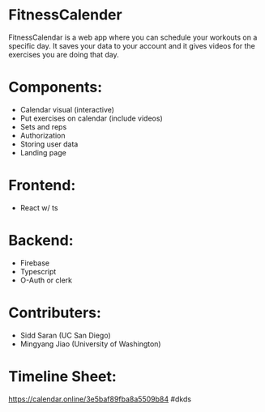 # FitnessCalender
FitnessCalendar is a web app where you can schedule your workouts on a specific day. It saves your data to your account and it gives videos for the exercises you are doing that day.
# Components:
- Calendar visual (interactive)
- Put exercises on calendar (include videos)
- Sets and reps
- Authorization
- Storing user data
- Landing page
# Frontend:
- React w/ ts
# Backend:
- Firebase
- Typescript
- O-Auth or clerk
# Contributers:
- Sidd Saran (UC San Diego)
- Mingyang Jiao (University of Washington)
# Timeline Sheet:
https://calendar.online/3e5baf89fba8a5509b84
#dkds


